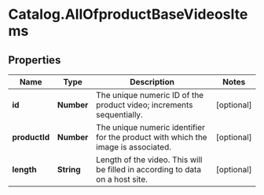 # Catalog.AllOfproductBaseVideosItems

## Properties
Name | Type | Description | Notes
------------ | ------------- | ------------- | -------------
**id** | **Number** | The unique numeric ID of the product video; increments sequentially.  | [optional] 
**productId** | **Number** | The unique numeric identifier for the product with which the image is associated.  | [optional] 
**length** | **String** | Length of the video. This will be filled in according to data on a host site.  | [optional] 
